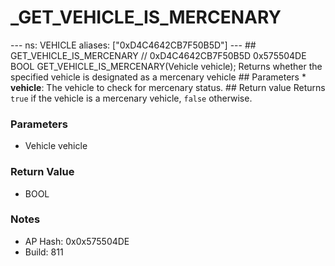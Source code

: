 # _GET_VEHICLE_IS_MERCENARY

--- ns: VEHICLE aliases: ["0xD4C4642CB7F50B5D"] --- ## GET_VEHICLE_IS_MERCENARY  // 0xD4C4642CB7F50B5D 0x575504DE BOOL GET_VEHICLE_IS_MERCENARY(Vehicle vehicle);  Returns whether the specified vehicle is designated as a mercenary vehicle  ## Parameters * **vehicle**: The vehicle to check for mercenary status.  ## Return value Returns `true` if the vehicle is a mercenary vehicle, `false` otherwise.

### Parameters
* Vehicle vehicle

### Return Value
* BOOL

### Notes
* AP Hash: 0x0x575504DE
* Build: 811

